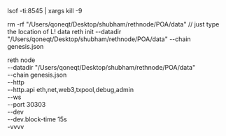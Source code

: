 lsof -ti:8545 | xargs kill -9

rm -rf "/Users/qoneqt/Desktop/shubham/rethnode/POA/data" // just type the location of L! data 
reth init --datadir "/Users/qoneqt/Desktop/shubham/rethnode/POA/data" --chain genesis.json

reth node \
  --datadir "/Users/qoneqt/Desktop/shubham/rethnode/POA/data" \
  --chain genesis.json \
  --http \
  --http.api eth,net,web3,txpool,debug,admin \
  --ws \
  --port 30303 \
  --dev \
  --dev.block-time 15s \
  -vvvv